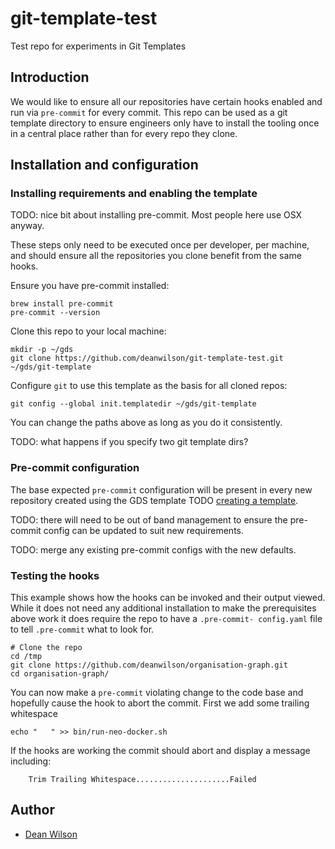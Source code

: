 # git-template-test
Test repo for experiments in Git Templates

## Introduction

We would like to ensure all our repositories have certain hooks enabled
and run via `pre-commit` for every commit. This repo can be used as a
git template directory to ensure engineers only have to install the
tooling once in a central place rather than for every repo they clone.

## Installation and configuration

### Installing requirements and enabling the template

TODO: nice bit about installing pre-commit. Most people here use OSX anyway.

These steps only need to be executed once per developer, per machine,
and should ensure all the repositories you clone benefit from the
same hooks.

Ensure you have pre-commit installed:

    brew install pre-commit
    pre-commit --version

Clone this repo to your local machine:

    mkdir -p ~/gds
    git clone https://github.com/deanwilson/git-template-test.git ~/gds/git-template

Configure `git` to use this template as the basis for all cloned repos:

    git config --global init.templatedir ~/gds/git-template

You can change the paths above as long as you do it consistently.

TODO: what happens if you specify two git template dirs?

### Pre-commit configuration

The base expected `pre-commit` configuration will be present in every new repository created using
the GDS template TODO
[creating a template](https://help.github.com/en/github/creating-cloning-and-archiving-repositories/creating-a-template-repository).

TODO: there will need to be out of band management to ensure the pre-
commit config can be updated to suit new requirements.

TODO: merge any existing pre-commit configs with the new defaults.

### Testing the hooks

This example shows how the hooks can be invoked and their output viewed.
While it does not need any additional installation to make the
prerequisites above work it does require the repo to have a `.pre-commit-
config.yaml` file to tell `.pre-commit` what to look for.

    # Clone the repo
    cd /tmp
    git clone https://github.com/deanwilson/organisation-graph.git
    cd organisation-graph/

You can now make a `pre-commit` violating change to the code base and
hopefully cause the hook to abort the commit. First we add some trailing whitespace

    echo "   " >> bin/run-neo-docker.sh

If the hooks are working the commit should abort and display a message including:

        Trim Trailing Whitespace.....................Failed

## Author

 * [Dean Wilson](https://www.unixdaemon.net) 
